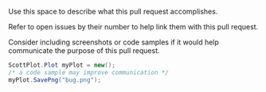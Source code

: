 Use this space to describe what this pull request accomplishes. 

Refer to open issues by their number to help link them with this pull request.

Consider including screenshots or code samples if it would help communicate the purpose of this pull request.

```cs
ScottPlot.Plot myPlot = new();
/* a code sample may improve communication */
myPlot.SavePng("bug.png");
```